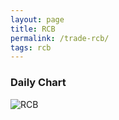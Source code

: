 ```yaml
---
layout: page
title: RCB
permalink: /trade-rcb/
tags: rcb
---
```


### Daily Chart

![RCB](http://www.marketwatch.com/kaavio.Webhost/charts/big.chart?nosettings=1&symb=RCB&uf=7168&type=4&size=3&sid=10332651&style=1013&freq=1&time=8&ma=6&maval=20,50,200&lf=4&lf2=0&lf3=0&height=510&width=720&mocktick=1)
